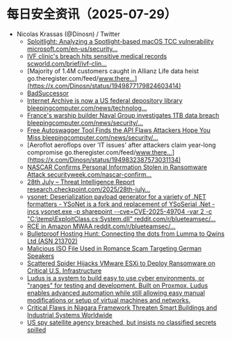 # 每日安全资讯（2025-07-29）

- Nicolas Krassas (@Dinosn) / Twitter
  - [Sploitlight: Analyzing a Spotlight-based macOS TCC vulnerability microsoft.com/en-us/security…](https://x.com/Dinosn/status/1949912893715001430)
  - [IVF clinic's breach hits sensitive medical records scworld.com/brief/ivf-clin…](https://x.com/Dinosn/status/1949877222963056646)
  - [Majority of 1.4M customers caught in Allianz Life data heist go.theregister.com/feed/www.there…](https://x.com/Dinosn/status/1949877179824603414)
  - [BadSuccessor](https://x.com/Dinosn/status/1949877154327478603)
  - [Internet Archive is now a US federal depository library bleepingcomputer.com/news/technolog…](https://x.com/Dinosn/status/1949877123000189264)
  - [France's warship builder Naval Group investigates 1TB data breach bleepingcomputer.com/news/security/…](https://x.com/Dinosn/status/1949877087298310634)
  - [Free Autoswagger Tool Finds the API Flaws Attackers Hope You Miss bleepingcomputer.com/news/security/…](https://x.com/Dinosn/status/1949876978300903577)
  - [Aeroflot aeroflops over 'IT issues' after attackers claim year-long compromise go.theregister.com/feed/www.there…](https://x.com/Dinosn/status/1949832387573031134)
  - [NASCAR Confirms Personal Information Stolen in Ransomware Attack securityweek.com/nascar-confirm…](https://x.com/Dinosn/status/1949831975725920425)
  - [28th July – Threat Intelligence Report research.checkpoint.com/2025/28th-july…](https://x.com/Dinosn/status/1949823006642937892)
  - [ysonet: Deserialization payload generator for a variety of .NET formatters - YSoNet is a fork and replacement of YSoSerial .Net - incs ysonet.exe -p sharepoint --cve=CVE-2025-49704 -var 2 -c "C:\\temp\\ExploitClass.cs;System.dll" reddit.com/r/blueteamsec/…](https://x.com/Dinosn/status/1949805718896361673)
  - [RCE in Amazon MWAA reddit.com/r/blueteamsec/…](https://x.com/Dinosn/status/1949805629989638558)
  - [Bulletproof Hosting Hunt: Connecting the dots from Lumma to Qwins Ltd (ASN 213702)](https://x.com/Dinosn/status/1949805531712938495)
  - [Malicious ISO File Used in Romance Scam Targeting German Speakers](https://x.com/Dinosn/status/1949805493163114512)
  - [Scattered Spider Hijacks VMware ESXi to Deploy Ransomware on Critical U.S. Infrastructure](https://x.com/Dinosn/status/1949800904229568595)
  - [Ludus is a system to build easy to use cyber environments, or "ranges" for testing and development. Built on Proxmox, Ludus enables advanced automation while still allowing easy manual modifications or setup of virtual machines and networks.](https://x.com/Dinosn/status/1949734945259139477)
  - [Critical Flaws in Niagara Framework Threaten Smart Buildings and Industrial Systems Worldwide](https://x.com/Dinosn/status/1949689015277666501)
  - [US spy satellite agency breached, but insists no classified secrets spilled](https://x.com/Dinosn/status/1949669006962462924)
